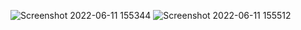 ![Screenshot 2022-06-11 155344](https://user-images.githubusercontent.com/72566175/173334740-230e32ab-073d-4e91-8459-79e95c56554a.jpg)
![Screenshot 2022-06-11 155512](https://user-images.githubusercontent.com/72566175/173334758-c02d3e3b-7654-41fa-a021-ce46cc3529ea.jpg)
